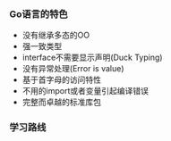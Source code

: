 ### Go语言的特色

- 没有继承多态的OO
- 强一致类型
- interface不需要显示声明(Duck Typing)
- 没有异常处理(Error is value)
- 基于首字母的访问特性
- 不用的import或者变量引起编译错误
- 完整而卓越的标准库包



### 学习路线

